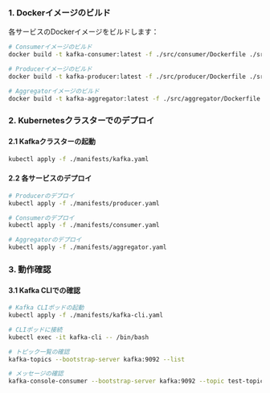 ### 1. Dockerイメージのビルド

各サービスのDockerイメージをビルドします：

```bash
# Consumerイメージのビルド
docker build -t kafka-consumer:latest -f ./src/consumer/Dockerfile ./src/consumer

# Producerイメージのビルド
docker build -t kafka-producer:latest -f ./src/producer/Dockerfile ./src/producer

# Aggregatorイメージのビルド
docker build -t kafka-aggregator:latest -f ./src/aggregator/Dockerfile ./src/aggregator
```

### 2. Kubernetesクラスターでのデプロイ

#### 2.1 Kafkaクラスターの起動
```bash
kubectl apply -f ./manifests/kafka.yaml
```

#### 2.2 各サービスのデプロイ
```bash
# Producerのデプロイ
kubectl apply -f ./manifests/producer.yaml

# Consumerのデプロイ
kubectl apply -f ./manifests/consumer.yaml

# Aggregatorのデプロイ
kubectl apply -f ./manifests/aggregator.yaml
```

### 3. 動作確認

#### 3.1 Kafka CLIでの確認
```bash
# Kafka CLIポッドの起動
kubectl apply -f ./manifests/kafka-cli.yaml

# CLIポッドに接続
kubectl exec -it kafka-cli -- /bin/bash

# トピック一覧の確認
kafka-topics --bootstrap-server kafka:9092 --list

# メッセージの確認
kafka-console-consumer --bootstrap-server kafka:9092 --topic test-topic --from-beginning
```
